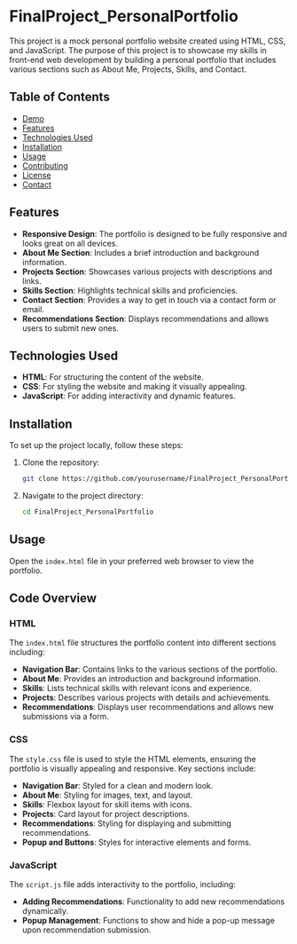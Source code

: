 # FinalProject_PersonalPortfolio

This project is a mock personal portfolio website created using HTML, CSS, and JavaScript. The purpose of this project is to showcase my skills in front-end web development by building a personal portfolio that includes various sections such as About Me, Projects, Skills, and Contact.

## Table of Contents

- [Demo](#demo)
- [Features](#features)
- [Technologies Used](#technologies-used)
- [Installation](#installation)
- [Usage](#usage)
- [Contributing](#contributing)
- [License](#license)
- [Contact](#contact)

## Features

- **Responsive Design**: The portfolio is designed to be fully responsive and looks great on all devices.
- **About Me Section**: Includes a brief introduction and background information.
- **Projects Section**: Showcases various projects with descriptions and links.
- **Skills Section**: Highlights technical skills and proficiencies.
- **Contact Section**: Provides a way to get in touch via a contact form or email.
- **Recommendations Section**: Displays recommendations and allows users to submit new ones.

## Technologies Used

- **HTML**: For structuring the content of the website.
- **CSS**: For styling the website and making it visually appealing.
- **JavaScript**: For adding interactivity and dynamic features.

## Installation

To set up the project locally, follow these steps:

1. Clone the repository:
    ```bash
    git clone https://github.com/yourusername/FinalProject_PersonalPortfolio.git
    ```
2. Navigate to the project directory:
    ```bash
    cd FinalProject_PersonalPortfolio
    ```

## Usage

Open the `index.html` file in your preferred web browser to view the portfolio.

## Code Overview

### HTML

The `index.html` file structures the portfolio content into different sections including:

- **Navigation Bar**: Contains links to the various sections of the portfolio.
- **About Me**: Provides an introduction and background information.
- **Skills**: Lists technical skills with relevant icons and experience.
- **Projects**: Describes various projects with details and achievements.
- **Recommendations**: Displays user recommendations and allows new submissions via a form.

### CSS

The `style.css` file is used to style the HTML elements, ensuring the portfolio is visually appealing and responsive. Key sections include:

- **Navigation Bar**: Styled for a clean and modern look.
- **About Me**: Styling for images, text, and layout.
- **Skills**: Flexbox layout for skill items with icons.
- **Projects**: Card layout for project descriptions.
- **Recommendations**: Styling for displaying and submitting recommendations.
- **Popup and Buttons**: Styles for interactive elements and forms.

### JavaScript

The `script.js` file adds interactivity to the portfolio, including:

- **Adding Recommendations**: Functionality to add new recommendations dynamically.
- **Popup Management**: Functions to show and hide a pop-up message upon recommendation submission.


